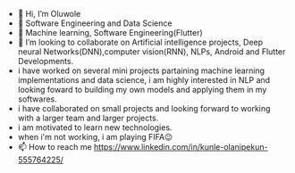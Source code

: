 - 👋 Hi, I’m Oluwole
- 👀 Software Engineering and Data Science
- 🌱 Machine learning, Software Engineering(Flutter)
- 💞️ I’m looking to collaborate on Artificial intelligence projects, Deep neural Networks(DNN),computer vision(RNN), NLPs, Android and Flutter Developments. 
- i have worked on several mini projects partaining machine learning implementations and data science, i am highly interested in NLP and looking foward to building my own models and applying them in my softwares.
- i have collaborated on small projects and looking forward to working with a larger team and larger projects.
- i am motivated to learn new technologies. 
- when i'm not working, i am playing FIFA😉
- 📫 How to reach me https://www.linkedin.com/in/kunle-olanipekun-555764225/

<!---
kunle001/kunle001 is a ✨ special ✨ repository because its `README.md` (this file) appears on your GitHub profile.
You can click the Preview link to take a look at your changes.
--->
